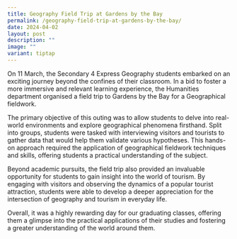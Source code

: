 ```yaml
---
title: Geography Field Trip at Gardens by the Bay
permalink: /geography-field-trip-at-gardens-by-the-bay/
date: 2024-04-02
layout: post
description: ""
image: ""
variant: tiptap
---
```

<p>On 11 March, the Secondary 4 Express Geography students embarked on an
exciting journey beyond the confines of their classroom. In a bid to foster
a more immersive and relevant learning experience, the Humanities department
organised a field trip to Gardens by the Bay for a Geographical fieldwork.</p>
<p>The primary objective of this outing was to allow students to delve into
real-world environments and explore geographical phenomena firsthand. Split
into groups, students were tasked with interviewing visitors and tourists
to gather data that would help them validate various hypotheses. This hands-on
approach required the application of geographical fieldwork techniques
and skills, offering students a practical understanding of the subject.</p>
<p>Beyond academic pursuits, the field trip also provided an invaluable opportunity
for students to gain insight into the world of tourism. By engaging with
visitors and observing the dynamics of a popular tourist attraction, students
were able to develop a deeper appreciation for the intersection of geography
and tourism in everyday life.</p>
<p>Overall, it was a highly rewarding day for our graduating classes, offering
them a glimpse into the practical applications of their studies and fostering
a greater understanding of the world around them.</p>
<p></p>